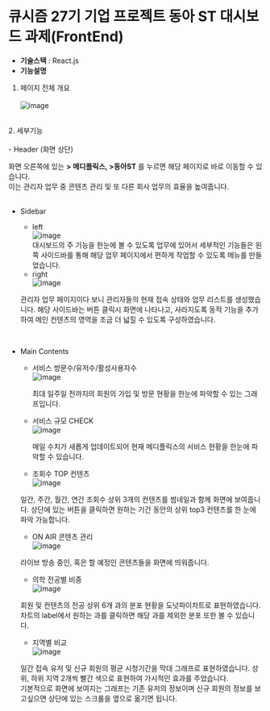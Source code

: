 # 큐시즘 27기 기업 프로젝트 동아 ST 대시보드 과제(FrontEnd)
- <b>기술스택</b> : React.js
- <b>기능설명</b>
1. 페이지 전체 개요<br><br>
![image](https://user-images.githubusercontent.com/104711336/227545876-f7732b0c-fc32-481f-9d89-1fae41342126.png)
<br>
2. 세부기능<br><br>
- Header (화면 상단)<br>

화면 오른쪽에 있는 <b>> 메디플릭스, >동아ST</b> 를 누르면 해당 페이지로 바로 이동할 수 있습니다.<br>
이는 관리자 업무 중 콘텐츠 관리 및 또 다른 회사 업무의 효율을 높여줍니다. <br>
<br>
- Sidebar
  - left<br>
  ![image](https://user-images.githubusercontent.com/104711336/227540750-c8e96677-a54d-49dd-a546-6ce71c931ab2.png)<br>
  대시보드의 주 기능을 한눈에 볼 수 있도록 업무에 있어서 세부적인 기능들은 왼쪽 사이드바를 통해 해당 업무 페이지에서 편하게 작업할 수 있도록 메뉴를 만들었습니다.<br>
  - right<br>
  ![image](https://user-images.githubusercontent.com/104711336/227546328-7a6230cd-50dc-4193-9a92-ca519511afdc.png)

  관리자 업무 페이지이다 보니 관리자들의 현재 접속 상태와 업무 리스트를 생성했습니다. 해당 사이드바는 버튼 클릭시 화면에 나타나고, 사라지도록 동적 기능을 추가하여 메인 컨텐츠의 영역을 조금 더 넓힐 수 있도록 구성하였습니다. <br>
<br>

- Main Contents<br>
  - 서비스 방문수/유저수/활성사용자수<br>
  ![image](https://user-images.githubusercontent.com/104711336/227546534-df78adc2-440d-4b8c-93aa-a79218e8d75e.png)

    최대 일주일 전까지의 회원의 가입 및 방문 현황을 한눈에 파악할 수 있는 그래프입니다.<br>
  - 서비스 규모 CHECK<br>
  ![image](https://user-images.githubusercontent.com/104711336/227546726-3d81797f-5600-4453-a4e8-1604f0b50d12.png)

    매일 수치가 새롭게 업데이트되어 현재 메디플릭스의 서비스 현황을 한눈에 파악할 수 있습니다. <br>
   - 조회수 TOP 컨텐츠<br>
   ![image](https://user-images.githubusercontent.com/104711336/227546867-53f1084f-1964-4949-8775-1abaa672f154.png)

   일간, 주간, 월간, 연간 조회수 상위 3개의 컨텐츠를 썸네일과 함께 화면에 보여줍니다. 상단에 있는 버튼을 클릭하면 원하는 기간 동안의 상위 top3 컨텐츠를 한 눈에 파악 가능합니다. <br>
   - ON AIR 콘텐츠 관리<br>
   ![image](https://user-images.githubusercontent.com/104711336/227547030-cfaeb66d-fa71-45ee-8ba0-28e4c982634e.png)

   라이브 방송 중인, 혹은 할 예정인 콘텐츠들을 화면에 띄워줍니다.<br>
   - 의학 전공별 비중<br>
   ![image](https://user-images.githubusercontent.com/104711336/227547176-c67c2dad-add5-408d-96a5-1801f7feb3a4.png)

   회원 및 컨텐츠의 전공 상위 6개 과의 분포 현황을 도넛파이차트로 표현하였습니다. 차트의 label에서 원하는 과를 클릭하면 해당 과를 제외한 분포 또한 볼 수 있습니다.<br>
   - 지역별 비교<br>
   ![image](https://user-images.githubusercontent.com/104711336/227547302-8852b940-a083-46d8-88d6-476d086fbc14.png)

   일간 접속 유저 및 신규 회원의 평균 시청기간을 막대 그래프로 표현하였습니다. 상위, 하위 지역 2개씩 빨간 색으로 표현하여 가시적인 효과를 주었습니다. <br>
   기본적으로 화면에 보여지는 그래프는 기존 유저의 정보이며 신규 회원의 정보를 보고싶으면 상단에 있는 스크롤을 옆으로 옮기면 됩니다.
